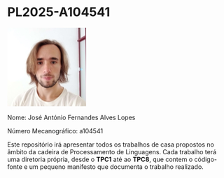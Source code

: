 # PL2025-A104541

![image](images/a104541.png)

Nome: José António Fernandes Alves Lopes

Número Mecanográfico: a104541

Este repositório irá apresentar todos os trabalhos de casa propostos no âmbito
da cadeira de Processamento de Linguagens. Cada trabalho terá uma diretoria
própria, desde o **TPC1** até ao **TPC8**, que contem o código-fonte e
um pequeno manifesto que documenta o trabalho realizado.
